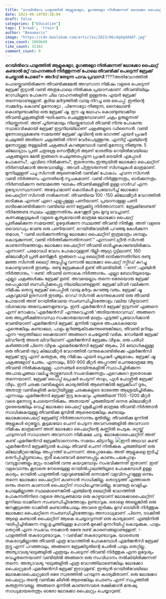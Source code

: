 ```yaml
---
title: "റെയിൽവെ പാളത്തിൽ ആളുകളോ, മൃഗങ്ങളോ നിൽക്കുന്നത് ലോക്കോ പൈലറ്റ് കണ്ടാൽ മറ്റ് വാഹനങ്ങൾ നിർത്തുന്നത് പോലെ തീവണ്ടിക്ക് പെട്ടെന്ന് ബ്രേക്ക് ചെയ്താൽ പോരേ ?"
date: 2023-06-19T05:38:04
draft: false
categories: ["Education"]
tags: ['break', 'train']
author: "Beaumaris"
image: "https://cdn.boolokam.com/articles/2023/06/dqdqddddf.jpg"
view_count: 1069649
like_count: 31362
comment_count: 0
---
```


**റെയിൽവെ പാളത്തിൽ ആളുകളോ, മൃഗങ്ങളോ നിൽക്കുന്നത് ലോക്കോ പൈലറ്റ് കണ്ടാൽ മറ്റ് വാഹനങ്ങൾ നിർത്തുന്നത് പോലെ തീവണ്ടിക്ക് പെട്ടെന്ന് ബ്രേക്ക് ചെയ്താൽ പോരേ?⭐** **അറിവ് തേടുന്ന പാവം പ്രവാസി** ????അതിവേഗത്തിൽ പൊയ്ക്കൊണ്ടിരിക്കുന്ന തീവണ്ടിക്കുമേൽ അവസാന നിമിഷം വളരെ പെട്ടെന്ന് ബ്രേക്ക് ഇട്ടാൽ വണ്ടി അതുപോലെ നിൽക്കുക പ്രയാസമാണ് .തീവണ്ടിയിലും റോഡിലൂടെ പോകുന്ന ചില വാഹനങ്ങളിൽ ഉള്ളതരം എയർ ബ്രേക്ക് തന്നെയാണുള്ളത്. കൂടിയ മർദ്ദത്തിൽ വായു നിറച്ച ഒരു പൈപ്പ്. ഇതിന്റെ സമ്മർദ്ദം കൊണ്ട് മുന്നോട്ടോ , പിന്നോട്ടോ നീങ്ങുന്ന, നൈലോൺ കൊണ്ടുണ്ടാക്കിയ ഒരു ബ്രേക്ക് ഷൂ. ഈ ഷൂ ലോഹം കൊണ്ടുണ്ടാക്കിയ തീവണ്ടിച്ചക്രങ്ങളിൽ ഘർഷണം ചെലുത്തുമ്പോഴാണ് ചക്രം ഉരുളുന്നത് നിലയ്ക്കുന്നത്. അത് പൂർണമായും നിലയ്ക്കുമ്പോൾ തീവണ്ടി നിന്നു പോകുന്നു. സ്വാഭാവികമായി ബ്രേക്ക് ഇട്ടനിലയിലാണ് ചക്രങ്ങളുടെ ഡിസൈൻ. വണ്ടി മുന്നോട്ടെടുക്കേണ്ട സമയത്ത് ബ്രേക്ക് ഷൂവിന്റെ ഒരു ഭാഗത്ത് എയർ പ്രഷർ ചെലുത്തി അതിനെ ചക്രത്തിൽ നിന്ന് വേർപെടുത്തുന്നു. എന്നിട്ട് എഞ്ചിന്റെ മുന്നോട്ടുള്ള തള്ളലിൽ ചക്രങ്ങൾ കറങ്ങുമ്പോൾ വണ്ടി മുന്നോട്ടു നീങ്ങുന്നു. 5 കിലോഗ്രാം പ്രതി ചതുരശ്ര സെന്റീമീറ്റർ ആണ് ഭാരതീയ റെയിൽവേയിലെ ചക്രങ്ങളുടെ മേൽ ഇങ്ങനെ ചെലുത്തപ്പെടുന്ന പ്രഷർ.ട്രെയിൻ എപ്പോൾ പോകണം?, എവിടെ നിൽക്കണം?, ഇതൊന്നും ഇന്ത്യയിൽ ലോക്കോ പൈലറ്റിന് നിർണയിക്കാൻ അനുവാദമില്ല . അവർ പിന്തുടരുന്നത് സിഗ്നലുകൾ മാത്രമാണ്. മുന്നിലുള്ളത് പച്ച സിഗ്നൽ ആണെങ്കിൽ വണ്ടിക്ക് പോകാം. ചുവന്ന സിഗ്നൽ വണ്ടി നിർത്തണം എന്നതിന്റെ സൂചകമാണ്. വണ്ടി നിർത്തുന്നതും, ഓടിക്കുന്നതും നിർണയിക്കുന്ന രണ്ടാമത്തെ ഘടകം തീവണ്ടിക്കുള്ളിൽ ഉള്ള ഗാർഡ് എന്ന ഉദ്യോഗസ്ഥനാണ്. അദ്ദേഹമാണ് കൊടികൾ ഉപയോഗിച്ച് ലോക്കോ പൈലറ്റിന് സിഗ്നൽ നൽകുന്നത്. [](https://cdn.boolokam.com/articles/2023/06/dqdqddddf.jpg) തീവണ്ടിയെ 100 -150 കിലോമീറ്റർ വേഗത്തിൽ ഓടിക്കുക എന്നത് ഏറെ എളുപ്പമുള്ള പണിയാണ്. പ്രയാസമുള്ള പണി ഓടിക്കൊണ്ടിരിക്കുന്ന വണ്ടിയെ ഒന്ന് ബ്രേക്കിട്ടു നിർത്താനാണ്. ബ്രേക്കിടേണ്ടത് നിർത്തേണ്ട സ്ഥലം എത്തുന്നതിനും കുറേക്കൂടി ദൂരം മുമ്പു വെച്ചാണ്. കണക്കുകൂട്ടലുകൾ വളരെ കൃത്യമായാൽ മാത്രമേ ലോക്കോ പൈലറ്റ് പ്രതീക്ഷിക്കുന്ന സമയത്ത്, ഉദ്ദേശിക്കുന്ന സ്ഥലത്ത് തീവണ്ടി നിൽക്കൂ. അത് വളരെ വൈദഗ്ധ്യം വേണ്ട ഒരു പണിയാണ്. റെയിൽവേയിൽ പറഞ്ഞു കേൾക്കുന്ന തമാശ, " വണ്ടി ഓടിക്കുന്നതിനല്ല ലോക്കോ പൈലറ്റിന് ഇത്രമാത്രം ശമ്പളം കൊടുക്കുന്നത്, വണ്ടി നിർത്തിക്കുന്നതിന്നാണ് " എന്നാണ്.ഗ്രീൻ സിഗ്നൽ കാണുന്നിടത്തോളം ലോക്കോ പൈലറ്റിന് തീവണ്ടി ഓടിച്ചുകൊണ്ടേയിരിക്കാം എന്നാണ്. പരമാവധി വേഗം പോകാറുള്ളത് ദില്ലി-ആഗ്ര റൂട്ടിലാണ്, 160 കിലോമീറ്റർ പ്രതി മണിക്കൂർ. ഇങ്ങനെ പച്ച ലൈറ്റിൽ ഓടിക്കുന്നതിനിടെ രണ്ടു മഞ്ഞ സിഗ്നൽ ലൈറ്റ് അടുപ്പിച്ചു വന്നാൽ ലോക്കോ പൈലറ്റ് സ്പീഡ് കുറച്ചു കൊണ്ടുവരാൻ തുടങ്ങും. രണ്ടു ബ്രേക്കുകൾ ഉണ്ട് തീവണ്ടിയിൽ. ✨ഒന്ന് :എഞ്ചിൻ നിർത്താനും, ✨രണ്ട്: തീവണ്ടി ഒന്നാകെ നിർത്താനും. എല്ലാ ബോഗിയുടെയും എല്ലാ ചക്രങ്ങൾക്കും ബ്രേക്ക് ഉണ്ട്. അവയെല്ലാം തന്നെ ഒരേയൊരു ബ്രേക്ക് പൈപ്പുമായി ബന്ധിപ്പിക്കപ്പെട്ട നിലയിലാണുള്ളത്. ബ്രേക്ക് ലിവർ വലിക്കുന്ന നിമിഷം തൊട്ടു ബ്രേക്ക് പൈപ്പിൽ വായു മർദ്ദം കുറഞ്ഞു വരും. ബ്രേക്ക് ഷൂ ചക്രവുമായി ഉരസാൻ തുടങ്ങും. റെഡ് സിഗ്നൽ കടന്നുകൊണ്ട് ഒരു തീവണ്ടി പോയാൽ അത് റെയിൽവേയെ സംബന്ധിച്ചിടത്തോളം വലിയ വീഴ്ചയാണ്. വിശദമായ അന്വേഷണമുണ്ടാവും. ഇനി എമർജൻസി ബ്രേക്ക് ഇടുന്നത് എങ്ങനെ എന്ന് നോക്കാം.'എമർജൻസി' എന്നുവെച്ചാൽ 'അടിയന്തരാവസ്ഥ'. അങ്ങനെ ഒരു അപ്രതീക്ഷിതാവസ്ഥ സംജാതമായാൽ മാത്രം എടുത്ത് പ്രയോഗിക്കാൻ വേണ്ടിയാണ് എമർജൻസി ബ്രേക്ക്. മുന്നിൽ വളരെ അപകടകരമായ എന്തെങ്കിലും കണ്ടാലോ, പാളം മുറിഞ്ഞുകിടക്കുന്നുണ്ടെങ്കിലോ, തീവണ്ടി മറിയും എന്ന ഘട്ടത്തിലോ ഒക്കെയാണ് അങ്ങനെ ചെയ്യേണ്ടി വരിക. നോർമൽ ബ്രേക്ക് ലിവറിന്റെ അതെ ലിവറിലാണ് എമർജൻസി ബ്രേക്കും വീഴുക. ഒരു പരിധി കഴിഞ്ഞാൽ പിന്നെ വീഴുക എമെർജെൻസി ബ്രേക്ക് ആകും. 24 ബോഗികളുള്ള ഒരു തീവണ്ടി നൂറു കിലോമീറ്റർ വേഗത്തിൽ വന്നുകൊണ്ടിരിക്കെ എമർജൻസി ബ്രേക്ക് ഇട്ടു എന്ന് കരുതുക, ആ നിമിഷം എയർ പ്രെഷർ പൂജ്യമാകും. ബ്രേക്ക് ഷൂ ചക്രങ്ങളോട് ചേരും. എന്നാലും, 800-900 മീറ്റർ അപ്പുറത്ത് ചെന്നുമാത്രമേ ആ തീവണ്ടി നിൽക്കുകയുള്ളൂ. പാസഞ്ചർ ട്രെയിനുകളിൽ സ്ഥാപിച്ചിരിക്കുന്ന അപായച്ചങ്ങല വലിച്ചു താഴ്ത്തുമ്പോൾ സംഭവിക്കുന്നതും ഏറെക്കുറെ ഇതൊക്കെ തന്നെയാണ്. ബ്രേക്ക് പൈപ്പ് പ്രെഷർ പെട്ടന്ന് താഴും, ഫുൾ ഫോഴ്സിൽ ബ്രേക്ക് വീഴും. ഇനി ചരക്കു വണ്ടികളുടെ കാര്യത്തിൽ ആണെങ്കിൽ ബ്രേക്കിംഗ് ദൂരം, അതാതു വണ്ടികളിൽ കയറ്റിയിട്ടുള്ള ചരക്കുകളുടെ ഭാരത്തെ ആശ്രയിച്ചിരിക്കും. എന്നാലും എമർജൻസി ബ്രേക്ക് ഇട്ട ശേഷവും ചുരുങ്ങിയത് 1100 -1200 മീറ്റർ വരെ മുന്നോട്ടു പോയെന്നിരിക്കും. അതായത് ചുരുങ്ങിയത് ഒന്നര കിലോമീറ്റർ ദൂരെയെങ്കിലും വെച്ച് ലോക്കോ പൈലറ്റ് ശ്രമിച്ചാൽ മാത്രമേ തീവണ്ടി നിർത്താൻ സാധിക്കുകയുള്ളു.തീവണ്ടിക്കു മുമ്പിൽ ആരെയെങ്കിലും കണ്ടാലും ലോക്കോപൈലറ്റ് ബ്രേക്കിട്ട് നിർത്താനൊന്നും മുതിരില്ല. തീവണ്ടിക്കു മുന്നിൽ ആളുകൾ ഒറ്റയ്ക്കോ, കൂട്ടമായോ ചെന്ന് പെടുന്ന അവസരങ്ങളിൽ അവസാന നിമിഷം മാത്രമാണ് അത് ലോക്കോ പൈലറ്റിന്റെ കണ്ണിൽ പെടുക. ഒറ്റയ്ക്ക് ചാടുന്നവർ സാധാരണ അവസാന നിമിഷമേ ചാടൂ. ലോക്കോപൈലറ്റിന് അത് കണ്ട് എമർജൻസി ബ്രേക്കിടാനൊന്നും സമയം കിട്ടാറില്ല. [![](https://cdn.boolokam.com/articles/2023/06/gwgggg.jpg)](https://cdn.boolokam.com/articles/2023/06/gwgggg.jpg)ഇനി അഥവാ കണ്ട് എമർജൻസി ബ്രേക്കിട്ടാൽ പോലും തീവണ്ടി ചെന്ന് നിൽക്കുക ചുരുങ്ങിയത് ഒരു കിലോമീറ്ററെങ്കിലും അപ്പുറത്ത് ചെന്നാണ്. അപ്പോഴേക്കും അത് ആളുകളെ ഇടിച്ച് തെറിപ്പിച്ചിട്ടുണ്ടാകും, ഇടി കൊണ്ടവർ മരണപ്പെട്ടും കാണും.പലപ്പോഴും വന്യമൃഗങ്ങളും മറ്റും ട്രാക്കിൽ വന്നു കയറുമ്പോഴും സംഭവിക്കുന്നത് ഇതാണ്. ഇത് വളവൊന്നും കൂടാതെ നേരെയുള്ള റെയിൽപ്പാലത്തിലൂടെ പോകുമ്പോൾ ഉള്ള കാര്യം. റെയിൽ പാളത്തിൽ വളവുണ്ടെങ്കിൽ ഒന്നാമത് വളവിനപ്പുറമുള്ള ഒന്നും തന്നെ ലോക്കോ പൈലറ്റിന് കാണാൻ സാധിക്കില്ല. തൊട്ടടുത്ത് എത്താതെ ഒന്നും തന്നെ കാണാൻ പൈലറ്റിന് സാധിച്ചെന്നുവരില്ല. വേണ്ടത്ര വെളിച്ചം പോലുമില്ലാത്ത സ്ഥലമാണെങ്കിൽ എഞ്ചിന്റെ ലൈറ്റിൽ വേഗത്തിൽ പോകുന്നതിനിടെ വളരെ അവ്യക്തമായ ഒരു കാഴ്ചയാണ് ലോക്കോപൈലറ്റിന് മുന്നിലെ ട്രാക്കിനെ സംബന്ധിച്ചിടത്തോളം ഉണ്ടാവുക. ഒരാളെ അല്ലെങ്കിൽ ഒരു ജനക്കൂട്ടത്തെ ട്രാക്കിൽ കണ്ടാൽപോലും അവരെ ഇടിക്കും മുമ്പ് ട്രെയിൻ നിർത്തുക ലോക്കോ പൈലറ്റിനെ സംബന്ധിച്ചിടത്തോളം അസാധ്യമാണ് .പിന്നെ, ട്രാക്കിൽ ആളെ കണ്ടാൽ പൈലറ്റിന് ആകെ ചെയ്യാവുന്നത് ഒരു കാര്യമാണ്. എഞ്ചിനിൽ ഘടിപ്പിച്ചിരിക്കുന്ന നല്ല ഉച്ചത്തിലുള്ള ഹോൺ മുഴക്കി മുന്നറിയിപ്പ് കൊടുക്കുക. പാളം തെറ്റൽ എന്ന സംഭവം നടക്കാൻ രണ്ടേ രണ്ട് കാരണങ്ങളാണുള്ളത്. ✨ പാളത്തിൽ തകരാറുണ്ടാവുക. ✨വണ്ടിക്ക് തകരാറുണ്ടാവുക. യാതൊരു തകരാറുമില്ലാത്ത തീവണ്ടി എത്ര വേഗത്തിൽ പോകുമ്പോൾ എമർജൻസി ബ്രേക്ക് ഇട്ടു എന്ന് പറഞ്ഞാലും, അങ്ങനെ ബ്രേക്കിട്ടതിന്റെ പേരിൽ പാളം തെറ്റില്ല . അത്യാവശ്യഘട്ടങ്ങളിൽ എത്രയും പെട്ടെന്ന് തീവണ്ടി നിർത്തുക എന്ന ഉദ്ദേശ്യം വെച്ചുതന്നെയാണ് വണ്ടിയിൽ അങ്ങനെ ഒരു സംവിധാനം നൽകിയിരിക്കുന്നത് തന്നെ. അത്യാവശ്യ ഘട്ടങ്ങളിൽ എത്ര വേഗത്തിലാണെങ്കിലും ലോക്കോ പൈലറ്റുമാർ എമർജൻസി ബ്രേക്ക് ഇടാറുമുണ്ട്. ഇന്ത്യൻ റെയിൽവേയിലെ ലോക്കോപൈലറ്റുമാർ ഒരേ സ്വരത്തിൽ പറയുന്ന കാര്യമിതാണ്. ഒരു ലോക്കോ പൈലറ്റും തന്റെ വണ്ടിക്കു കീഴിൽ ആരെങ്കിലും പെടണം എന്ന് സ്വപ്നത്തിൽ കരുതുന്നവരല്ല. അങ്ങനെ മുന്നിൽ കാണുന്നവരെ രക്ഷിക്കാൻ മനുഷ്യ സാധ്യമായതെന്തും ഓരോ ലോക്കോ പൈലറ്റും ചെയ്യാറുണ്ട്.
